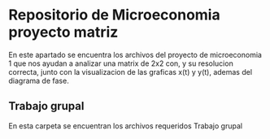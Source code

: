 # Repositorio de Microeconomia proyecto matriz

En este apartado se encuentra los archivos del proyecto de microeconomia 1 que nos ayudan a analizar una matrix de 2x2 con, y su resolucion correcta, junto con la visualizacion de las graficas x(t) y y(t), ademas del diagrama de fase.

## Trabajo grupal

En esta carpeta se encuentran los archivos requeridos Trabajo grupal


